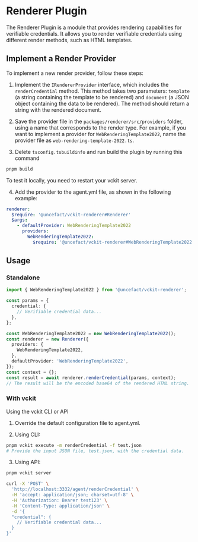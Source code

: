# Renderer Plugin

The Renderer Plugin is a module that provides rendering capabilities for verifiable credentials. It allows you to render verifiable credentials using different render methods, such as HTML templates.

## Implement a Render Provider

To implement a new render provider, follow these steps:

1. Implement the `IRendererProvider` interface, which includes the `renderCredential` method. This method takes two parameters: `template` (a string containing the template to be rendered) and `document` (a JSON object containing the data to be rendered). The method should return a string with the rendered document.

2. Save the provider file in the `packages/renderer/src/providers` folder, using a name that corresponds to the render type. For example, if you want to implement a provider for `WebRenderingTemplate2022`, name the provider file as `web-rendering-template-2022.ts`.

3. Delete  `tsconfig.tsbuildinfo` and run build the plugin by running this command 
```bash
pnpm build
```
To test it locally, you need to restart your vckit server.

4. Add the provider to the agent.yml file, as shown in the following example:

```yaml
renderer:
  $require: '@uncefact/vckit-renderer#Renderer'
  $args:
    - defaultProvider: WebRenderingTemplate2022
      providers:
        WebRenderingTemplate2022:
          $require: '@uncefact/vckit-renderer#WebRenderingTemplate2022'
```

## Usage

### Standalone

```typescript
import { WebRenderingTemplate2022 } from '@uncefact/vckit-renderer';

const params = {
  credential: {
    // Verifiable credential data...
  },
};

const WebRenderingTemplate2022 = new WebRenderingTemplate2022();
const renderer = new Renderer({
  providers: {
    WebRenderingTemplate2022,
  },
  defaultProvider: 'WebRenderingTemplate2022',
});
const context = {};
const result = await renderer.renderCredential(params, context);
// The result will be the encoded base64 of the rendered HTML string.
```

### With vckit

Using the vckit CLI or API

1. Override the default configuration file to agent.yml.

2. Using CLI:

```bash
pnpm vckit execute -m renderCredential -f test.json
# Provide the input JSON file, test.json, with the credential data.
```

3. Using API:

```bash
pnpm vckit server
```

```bash
curl -X 'POST' \
  'http://localhost:3332/agent/renderCredential' \
  -H 'accept: application/json; charset=utf-8' \
  -H 'Authorization: Bearer test123' \
  -H 'Content-Type: application/json' \
  -d '{
  "credential": {
    // Verifiable credential data...
  }
}'
```
